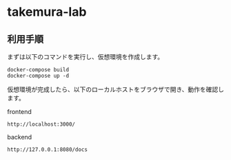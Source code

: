 # takemura-lab
## 利用手順
まずは以下のコマンドを実行し、仮想環境を作成します。
```
docker-compose build
docker-compose up -d
```
仮想環境が完成したら、以下のローカルホストをブラウザで開き、動作を確認します。

frontend
```
http://localhost:3000/
```
backend
```
http://127.0.0.1:8080/docs
```
